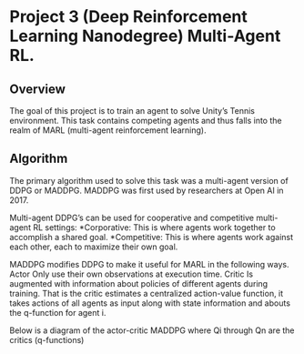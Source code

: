 # Project 3 (Deep Reinforcement Learning Nanodegree) Multi-Agent RL.

## Overview 

The goal of this project is to train an agent to solve Unity’s Tennis environment. This task contains competing agents and thus falls into the realm of MARL (multi-agent reinforcement learning). 

## Algorithm 

The primary algorithm used to solve this task was a multi-agent version of DDPG or MADDPG. MADDPG was first used by researchers at Open AI in 2017. 

Multi-agent DDPG’s can be used for cooperative and competitive multi-agent RL settings:
    *Corporative: This is where agents work together to accomplish a shared goal. 
    *Competitive: This is where agents work against each other, each to maximize their own goal. 

MADDPG modifies DDPG to make it useful for MARL in the following ways.
    Actor
        Only use their own observations at execution time. 
    Critic 
        Is augmented with information about policies of different agents during training. That is the critic estimates a centralized action-value function, it takes actions of all agents as input along with state information and abouts the q-function for agent i. 

Below is a diagram of the actor-critic MADDPG where Qi through Qn are the critics (q-functions) 
